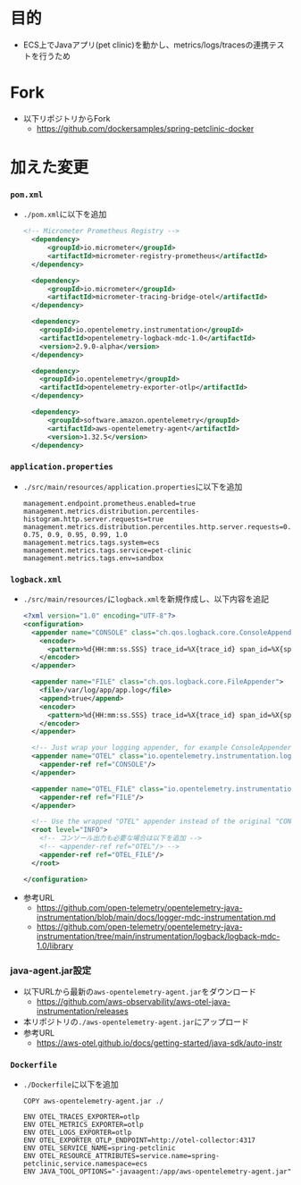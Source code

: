 # 目的
- ECS上でJavaアプリ(pet clinic)を動かし、metrics/logs/tracesの連携テストを行うため

# Fork
- 以下リポジトリからFork
  - https://github.com/dockersamples/spring-petclinic-docker

# 加えた変更
### `pom.xml`
- `./pom.xml`に以下を追加  
  ```xml
  <!-- Micrometer Prometheus Registry -->
    <dependency>
        <groupId>io.micrometer</groupId>
        <artifactId>micrometer-registry-prometheus</artifactId>
    </dependency>

    <dependency>
        <groupId>io.micrometer</groupId>
        <artifactId>micrometer-tracing-bridge-otel</artifactId>
    </dependency>

    <dependency>
      <groupId>io.opentelemetry.instrumentation</groupId>
      <artifactId>opentelemetry-logback-mdc-1.0</artifactId>
      <version>2.9.0-alpha</version>
    </dependency>

    <dependency>
      <groupId>io.opentelemetry</groupId>
      <artifactId>opentelemetry-exporter-otlp</artifactId>
    </dependency>

    <dependency>
        <groupId>software.amazon.opentelemetry</groupId>
        <artifactId>aws-opentelemetry-agent</artifactId>
        <version>1.32.5</version>
    </dependency>
  ```

### `application.properties`
- `./src/main/resources/application.properties`に以下を追加  
  ```
  management.endpoint.prometheus.enabled=true
  management.metrics.distribution.percentiles-histogram.http.server.requests=true
  management.metrics.distribution.percentiles.http.server.requests=0.5, 0.75, 0.9, 0.95, 0.99, 1.0
  management.metrics.tags.system=ecs
  management.metrics.tags.service=pet-clinic
  management.metrics.tags.env=sandbox
  ```

### `logback.xml`
- `./src/main/resources/`に`logback.xml`を新規作成し、以下内容を追記  
  ```xml
  <?xml version="1.0" encoding="UTF-8"?>
  <configuration>
    <appender name="CONSOLE" class="ch.qos.logback.core.ConsoleAppender">
      <encoder>
        <pattern>%d{HH:mm:ss.SSS} trace_id=%X{trace_id} span_id=%X{span_id} trace_flags=%X{trace_flags} %msg%n</pattern>
      </encoder>
    </appender>

    <appender name="FILE" class="ch.qos.logback.core.FileAppender">
      <file>/var/log/app/app.log</file>
      <append>true</append>
      <encoder>
        <pattern>%d{HH:mm:ss.SSS} trace_id=%X{trace_id} span_id=%X{span_id} trace_flags=%X{trace_flags} %msg%n</pattern>
      </encoder>
    </appender>

    <!-- Just wrap your logging appender, for example ConsoleAppender, with OpenTelemetryAppender -->
    <appender name="OTEL" class="io.opentelemetry.instrumentation.logback.mdc.v1_0.OpenTelemetryAppender">
      <appender-ref ref="CONSOLE"/>
    </appender>

    <appender name="OTEL_FILE" class="io.opentelemetry.instrumentation.logback.mdc.v1_0.OpenTelemetryAppender">
      <appender-ref ref="FILE"/>
    </appender>

    <!-- Use the wrapped "OTEL" appender instead of the original "CONSOLE" one -->
    <root level="INFO">
      <!-- コンソール出力も必要な場合は以下を追加 -->
      <!-- <appender-ref ref="OTEL"/> -->
      <appender-ref ref="OTEL_FILE"/>
    </root>

  </configuration>
  ```
- 参考URL
  - https://github.com/open-telemetry/opentelemetry-java-instrumentation/blob/main/docs/logger-mdc-instrumentation.md
  - https://github.com/open-telemetry/opentelemetry-java-instrumentation/tree/main/instrumentation/logback/logback-mdc-1.0/library

### java-agent.jar設定
- 以下URLから最新の`aws-opentelemetry-agent.jar`をダウンロード
  - https://github.com/aws-observability/aws-otel-java-instrumentation/releases
- 本リポジトリの`./aws-opentelemetry-agent.jar`にアップロード
- 参考URL
  - https://aws-otel.github.io/docs/getting-started/java-sdk/auto-instr

### `Dockerfile`
- `./Dockerfile`に以下を追加  
  ```
  COPY aws-opentelemetry-agent.jar ./

  ENV OTEL_TRACES_EXPORTER=otlp
  ENV OTEL_METRICS_EXPORTER=otlp
  ENV OTEL_LOGS_EXPORTER=otlp
  ENV OTEL_EXPORTER_OTLP_ENDPOINT=http://otel-collector:4317
  ENV OTEL_SERVICE_NAME=spring-petclinic
  ENV OTEL_RESOURCE_ATTRIBUTES=service.name=spring-petclinic,service.namespace=ecs
  ENV JAVA_TOOL_OPTIONS="-javaagent:/app/aws-opentelemetry-agent.jar"
  ```